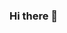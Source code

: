 ### Hi there 👋

<!--
**hithuc/hithuc** is a ✨ _special_ ✨ repository because its `README.md` (this file) appears on your GitHub profile.

Here are some ideas to get you started:

- 🔭 I’m currently working on getting Haskell skills and promoting Sustainable Urban Farming projects locally
- 🌱 I’m currently learning Haskell on the Glasgow Uni MOOC and frontend basics including imba https://imba.io/ 
- 👯 I’m looking to collaborate on socially cnstructive Crypto projects
- 🤔 I’m looking for help with Haskell😄 and Plutus
- 💬 Ask me about ABAP Design Patterns and why I left SAPWorld
- 📫 How to reach me: kumarbiswas7@gmail.com
- 😄 Pronouns: 
- ⚡ Fun fact:
- 🏕️  North Wales, UK
